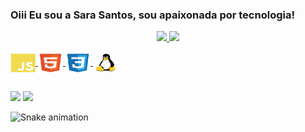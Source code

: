 
###  Oiii Eu sou a Sara Santos, sou apaixonada por tecnologia!

 <div align="center">
  <a href="https://github.com/_sarasnts">
  <img height="180em" src="https://github-readme-stats.vercel.app/api?username=sarasnts&show_icons=true&theme=dark&include_all_commits=true&count_private=true"/>
  <img height="180em" src="https://github-readme-stats.vercel.app/api/top-langs/?username=sarasnts&layout=compact&langs_count=7&theme=dark"/>
</div>

<div style="display: inline_block"><br>
  <img align="center" alt="Sara-Js" height="30" width="40" src="https://raw.githubusercontent.com/devicons/devicon/master/icons/javascript/javascript-plain.svg">
  <img align="center" alt="Sara-HTML" height="30" width="40" src="https://raw.githubusercontent.com/devicons/devicon/master/icons/html5/html5-original.svg">
  <img align="center" alt="Sara-CSS" height="30" width="40" src="https://raw.githubusercontent.com/devicons/devicon/master/icons/css3/css3-original.svg">
  <img align="center" alt="Sara-LINUX" height="30" width="40" src ="https://raw.githubusercontent.com/devicons/devicon/master/icons/linux/linux-original.svg">
  </div>

  ##
  <div> 
  <a href="https://www.linkedin.com/in/sarasnts" target="_blank"><img src="https://img.shields.io/badge/-LinkedIn-%230077B5?style=for-the-badge&logo=linkedin&logoColor=white" target="_blank"></a>
<a href = "mailto:sara2santoss@gmail.com"><img src="https://img.shields.io/badge/-Gmail-%23333?style=for-the-badge&logo=gmail&logoColor=white" target="_blank"></a>
 
   
  ![Snake animation](https://github.com/sarasnts/sarasnts/blob/output/github-contribution-grid-snake.svg)
 
</div>
